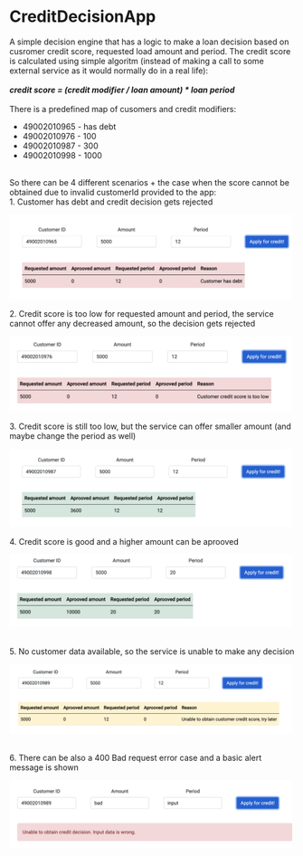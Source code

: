 # CreditDecisionApp
A simple decision engine that has a logic to make a loan decision based on cusromer credit score, requested load amount and period. The credit score is calculated using simple algoritm (instead of making a call to some external service as it would normally do in a real life):
<br/><br/>
***credit score = (credit modifier / loan amount) * loan period***
<br/><br/>
There is a predefined map of cusomers and credit modifiers:
- 49002010965 - has debt
- 49002010976 - 100
- 49002010987 - 300
- 49002010998 - 1000
<br/>
So there can be 4 different scenarios + the case when the score cannot be obtained due to invalid customerId provided to the app:
<br/>
1. Customer has debt and credit decision gets rejected
<p align="left">
  <img src="./demo/has_debt.png" width="500">
</p>
2. Credit score is too low for requested amount and period, the service cannot offer any decreased amount, so the decision gets rejected
<p align="left">
  <img src="./demo/low_score.png" width="500">
</p>
3. Credit score is still too low, but the service can offer smaller amount (and maybe change the period as well)
<p align="left">
  <img src="./demo/credit_aprooved.png" width="500">
</p>
4. Credit score is good and a higher amount can be aprooved
<p align="left">
  <img src="./demo/high_score.png" width="500">
</p>
<br/>
5. No customer data available, so the service is unable to make any decision
<p align="left">
  <img src="./demo/no_customer_data.png" width="500">
</p>
<br/>
6. There can be also a 400 Bad request error case and a basic alert message is shown
<p align="left">
  <img src="./demo/wrong_input.png" width="500">
</p>
